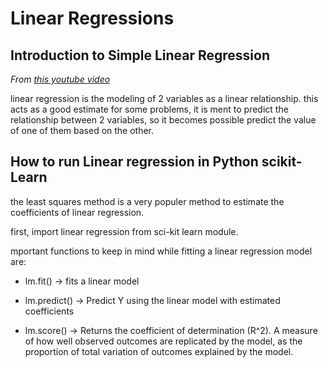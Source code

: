 # Linear Regressions 


## Introduction to Simple Linear Regression
_From [this youtube video](https://www.youtube.com/watch?v=KsVBBJRb9TE)_

linear regression is the modeling of 2 variables as a linear relationship. this acts as a good estimate for some problems, it is ment to predict the relationship between 2 variables, so it becomes possible predict the value of one of them based on the other. 

## How to run Linear regression in Python scikit-Learn

the least squares method is a very populer method to estimate the coefficients of linear regression. 

first, import linear regression from sci-kit learn module.

mportant functions to keep in mind while fitting a linear regression model are:

- lm.fit() -> fits a linear model

- lm.predict() -> Predict Y using the linear model with estimated coefficients

- lm.score() -> Returns the coefficient of determination (R^2). A measure of how well observed outcomes are replicated by the model, as the proportion of total variation of outcomes explained by the model.





